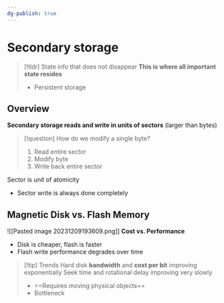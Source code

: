 ```yaml
---
dg-publish: true
---
```

# Secondary storage
> [!tldr] State info that does not disappear
> **This is where all important state resides**
> * Persistent storage
## Overview
**Secondary storage reads and write in units of sectors** (larger than bytes)
> [!question] How do we modify a single byte?
> 1. Read entire sector
> 2. Modify byte
> 3. Write back entire sector

Sector is unit of atomicity
* Sector write is always done completely
## Magnetic Disk vs. Flash Memory
![[Pasted image 20231209193609.png]]
**Cost vs. Performance**
* Disk is cheaper, flash is faster
* Flash write performance degrades over time


> [!tip] Trends
> Hard disk **bandwidth** and **cost per bit** improving exponentially
> Seek time and rotational delay improving very slowly
> * ==Requires moving physical objects==
> * Bottleneck



